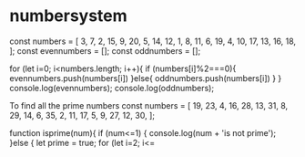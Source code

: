 # numbersystem
const numbers = [
    3, 7, 2, 15, 9, 20, 5, 14, 12, 1, 8, 11, 6, 19, 4, 10, 17, 13, 16, 18,
  ];
  const evennumbers = [];
  const oddnumbers = [];

  for (let i=0; i<numbers.length; i++){
    if (numbers[i]%2===0){
        evennumbers.push(numbers[i])
    }else{
        oddnumbers.push(numbers[i])
    }
  } 
  console.log(evennumbers);
  console.log(oddnumbers);

  
To find all the prime numbers
const numbers = [
  19, 23, 4, 16, 28, 13, 31, 8, 29, 14, 6, 35, 2, 11, 17, 5, 9, 27, 12, 30,
];

function isprime(num){
if (num<=1) {
console.log(num + 'is not prime');
}else {
let prime = true;
for (let i=2; i<=
